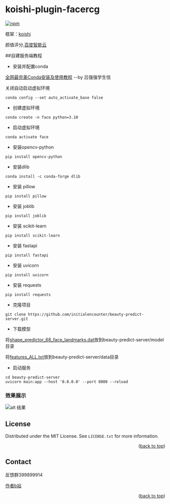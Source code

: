<a name="readme-top"></a>

# koishi-plugin-facercg

[![npm](https://img.shields.io/npm/v/koishi-plugin-facercg?style=flat-square)](https://www.npmjs.com/package/koishi-plugin-facercg)

框架：[koishi](https://koishi.chat)

颜值评分,[百度智能云](https://console.bce.baidu.com/ai/#/ai/face/overview/index)



##自建服务端教程

* 安装并配置conda


[全网最完美Conda安装及使用教程](https://zhuanlan.zhihu.com/p/506718223) --by 吕强强学生信


关闭自动启动虚拟环境
```
conda config --set auto_activate_base false
```

* 创建虚拟环境
```
conda create -n face python=3.10
```
* 启动虚拟环境
```
conda activate face

```
* 安装opencv-python
```
pip install opencv-python
```
* 安装dlib
```
conda install -c conda-forge dlib
```
* 安装 pillow
```
pip install pillow
```
* 安装 joblib
```
pip install joblib
```
* 安装 scikit-learn
```
pip install scikit-learn
```
* 安装 fastapi
```
pip install fastapi
```
* 安装 uvicorn
```
pip install uvicorn
```
* 安装 requests
```
pip install requests
```
* 克隆项目
```
git clone https://github.com/initialencounter/beauty-predict-server.git
```
* 下载模型

将[shape_predictor_68_face_landmarks.dat](https://github.com/initialencounter/beauty-predict-server/releases/download/model-file/shape_predictor_68_face_landmarks.dat)放到beauty-predict-server/model目录


将[features_ALL.txt](https://github.com/initialencounter/beauty-predict-server/releases/download/model-file/features_ALL.txt)放到beauty-predict-server/data目录

* 启动服务 
```
cd beauty-predict-server
uvicorn main:app --host '0.0.0.0' --port 8080 --reload
```

### 效果展示
![alt 结果](https://gchat.qpic.cn/gchatpic_new/3118087750/538771440-2665118274-30C4D603688BF100BAB5551750874A74/0?term=3&amp;is_origin=0)


<!-- LICENSE -->
## License

Distributed under the MIT License. See `LICENSE.txt` for more information.

<p align="right">(<a href="#readme-top">back to top</a>)</p>



<!-- CONTACT -->
## Contact

反馈群399899914

[作者b站](https://space.bilibili.com/225995995)

<p align="right">(<a href="#readme-top">back to top</a>)</p>
